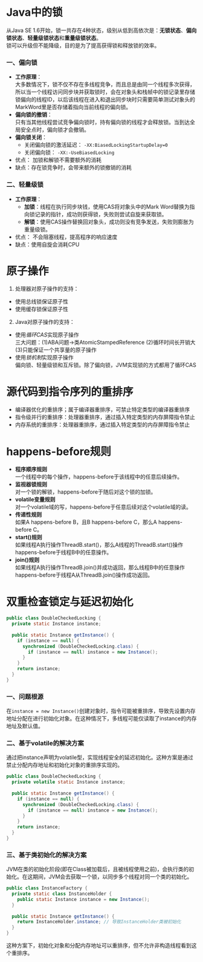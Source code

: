 # Java中的锁

从Java SE 1.6开始，锁一共存在4种状态，级别从低到高依次是：**无锁状态**、**偏向锁状态**、**轻量级锁状态**和**重量级锁状态**。  
锁可以升级但不能降级，目的是为了提高获得锁和释放锁的效率。  
### 一、偏向锁
+ **工作原理**：  
大多数情况下，锁不仅不存在多线程竞争，而且总是由同一个线程多次获得，所以当一个线程访问同步块并获取锁时，会在对象头和栈帧中的锁记录里存储锁偏向的线程ID，以后该线程在进入和退出同步块时只需要简单测试对象头的MarkWord里是否存储着指向当前线程的偏向锁。  
+ **偏向锁的撤销**：  
只有当其他线程尝试竞争偏向锁时，持有偏向锁的线程才会释放锁。当到达全局安全点时，偏向锁才会撤销。
+ **偏向锁关闭**：  
  - 关闭偏向锁的激活延迟： `-XX:BiasedLockingStartupDelay=0`  
  - 关闭偏向锁： `-XX:-UseBiasedLocking`  
+ 优点： 加锁和解锁不需要额外的消耗
+ 缺点：存在锁竞争时，会带来额外的锁撤销的消耗
  
### 二、轻量级锁
+ **工作原理**：  
  - **加锁**：线程在执行同步块钱，使用CAS将对象头中的Mark Word替换为指向锁记录的指针，成功则获得锁，失败则尝试自旋来获取锁。
  - **解锁**：使用CAS操作替换回对象头，成功则没有竞争发送，失败则膨胀为重量级锁。  
+ 优点： 不会阻塞线程，提高程序的响应速度
+ 缺点：使用自旋会消耗CPU

# 原子操作
1. 处理器对原子操作的支持：  
  + 使用总线锁保证原子性
  + 使用缓存锁保证原子性
2. Java对原子操作的支持：  
  + 使用*循环CAS*实现原子操作  
    三大问题：(1)ABA问题->类AtomicStampedReference (2)循环时间长开销大 (3)只能保证一个共享量的原子操作
  + 使用*锁机制*实现原子操作  
    偏向锁、轻量级锁和互斥锁。除了偏向锁，JVM实现锁的方式都用了循环CAS  
	
# 源代码到指令序列的重排序
+ 编译器优化的重排序；属于编译器重排序，可禁止特定类型的编译器重排序
+ 指令级并行的重排序：处理器重排序，通过插入特定类型的内存屏障指令禁止
+ 内存系统的重排序：处理器重排序，通过插入特定类型的内存屏障指令禁止

# happens-before规则
+ **程序顺序规则**  
一个线程中的每个操作，happens-before于该线程中的任意后续操作。
+ **监视器锁规则**  
对一个锁的解锁，happens-before于随后对这个锁的加锁。  
+ **volatile变量规则**  
对一个volatile域的写，happens-before于任意后续对这个volatile域的读。  
+ **传递性规则**  
如果A happens-before B，且B happens-before C，那么A happens-before C。
+ **start()规则**  
如果线程A执行操作ThreadB.start()，那么A线程的ThreadB.start()操作happens-before于线程B中的任意操作。  
+ **join()规则**  
如果线程A执行操作ThreadB.join()并成功返回，那么线程B中的任意操作happens-before于线程A从ThreadB.join()操作成功返回。  

# 双重检查锁定与延迟初始化
```java
public class DoubleCheckedLocking {
  private static Instance instance;
  
  public static Instance getInstance() {
    if (instance == null) {
	  synchronized (DoubleCheckedLocking.class) {
	    if (instance == null) instance = new Instance();
	  }
	}
	return instance;
  }
}
```
### 一、问题根源
在`instance = new Instance()`创建对象时，指令可能被重排序，导致先设置内存地址分配在进行初始化对象。在这种情况下，多线程可能仅读取了instance的内存地址及默认值。  

### 二、基于volatile的解决方案
通过把instance声明为volatile型，实现线程安全的延迟初始化。这种方案是通过禁止分配内存地址和初始化对象的重排序实现的。  
```java
public class DoubleCheckedLocking {
  private volatile static Instance instance;
  
  public static Instance getInstance() {
    if (instance == null) {
	  synchronized (DoubleCheckedLocking.class) {
	    if (instance == null) instance = new Instance();
	  }
	}
	return instance;
  }
}
```

### 三、基于类初始化的解决方案
JVM在类的初始化阶段(即在Class被加载后，且被线程使用之前)，会执行类的初始化。在这期间，JVM会去获取一个锁，以同步多个线程对同一个类的初始化。  
```java
public class InstanceFactory {
  private static class InstanceHolder {
    public static Instance instance = new Instance();
  }
  
  public static Instance getInstance() {
    return InstanceHolder.instance; // 导致InstanceHolder类被初始化
  }
}
```
这种方案下，初始化对象和分配内存地址可以重排序，但不允许非构造线程看到这个重排序。  


















